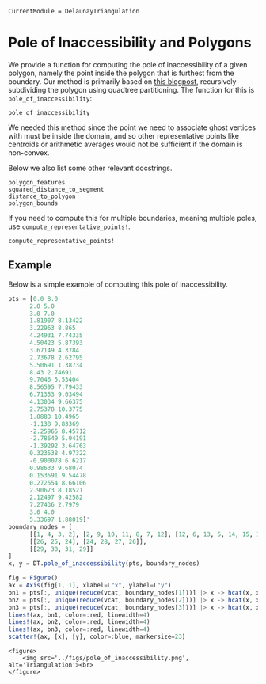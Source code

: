 ```@meta
CurrentModule = DelaunayTriangulation
```

# Pole of Inaccessibility and Polygons 

We provide a function for computing the pole of inaccessibility of a given polygon, namely the point inside the polygon that is furthest from the boundary. Our method is primarily based on [this blogpost](https://blog.mapbox.com/a-new-algorithm-for-finding-a-visual-center-of-a-polygon-7c77e6492fbc), recursively subdividing the polygon using quadtree partitioning. The function for this is `pole_of_inaccessibility`:

```@docs 
pole_of_inaccessibility
```

We needed this method since the point we need to associate ghost vertices with must be inside the domain, and so other representative points like centroids or arithmetic averages would not be sufficient if the domain is non-convex.

Below we also list some other relevant docstrings.

```@docs 
polygon_features 
squared_distance_to_segment 
distance_to_polygon 
polygon_bounds 
```

If you need to compute this for multiple boundaries, meaning multiple poles, use `compute_representative_points!`.

```@docs 
compute_representative_points!
```

## Example 

Below is a simple example of computing this pole of inaccessibility.

```julia 
pts = [0.0 8.0
      2.0 5.0
      3.0 7.0
      1.81907 8.13422
      3.22963 8.865
      4.24931 7.74335
      4.50423 5.87393
      3.67149 4.3784
      2.73678 2.62795
      5.50691 1.38734
      8.43 2.74691
      9.7046 5.53404
      8.56595 7.79433
      6.71353 9.03494
      4.13034 9.66375
      2.75378 10.3775
      1.0883 10.4965
      -1.138 9.83369
      -2.25965 8.45712
      -2.78649 5.94191
      -1.39292 3.64763
      0.323538 4.97322
      -0.900078 6.6217
      0.98633 9.68074
      0.153591 9.54478
      0.272554 8.66106
      2.90673 8.18521
      2.12497 9.42582
      7.27436 2.7979
      3.0 4.0
      5.33697 1.88019]'
boundary_nodes = [
      [[1, 4, 3, 2], [2, 9, 10, 11, 8, 7, 12], [12, 6, 13, 5, 14, 15, 16, 17, 16], [16, 17, 18, 19, 20, 21, 22, 23, 1]],
      [[26, 25, 24], [24, 28, 27, 26]],
      [[29, 30, 31, 29]]
]
x, y = DT.pole_of_inaccessibility(pts, boundary_nodes)

fig = Figure()
ax = Axis(fig[1, 1], xlabel=L"x", ylabel=L"y")
bn1 = pts[:, unique(reduce(vcat, boundary_nodes[1]))] |> x -> hcat(x, x[:, begin])
bn2 = pts[:, unique(reduce(vcat, boundary_nodes[2]))] |> x -> hcat(x, x[:, begin])
bn3 = pts[:, unique(reduce(vcat, boundary_nodes[3]))] |> x -> hcat(x, x[:, begin])
lines!(ax, bn1, color=:red, linewidth=4)
lines!(ax, bn2, color=:red, linewidth=4)
lines!(ax, bn3, color=:red, linewidth=4)
scatter!(ax, [x], [y], color=:blue, markersize=23)
```

```@raw html
<figure>
    <img src='../figs/pole_of_inaccessibility.png', alt='Triangulation'><br>
</figure>
```